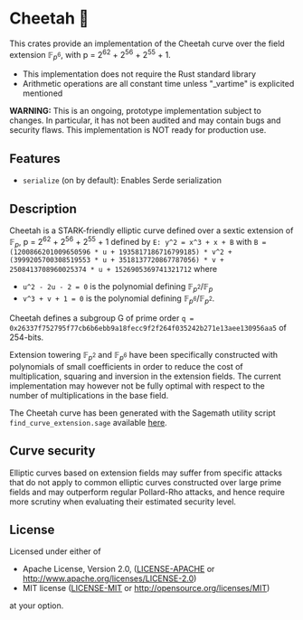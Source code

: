# Cheetah 🐆

This crates provide an implementation of the Cheetah curve over the field extension $\mathbb{F}_{p^6}$, with p = 2<sup>62</sup> + 2<sup>56</sup> + 2<sup>55</sup> + 1.

* This implementation does not require the Rust standard library
* Arithmetic operations are all constant time unless "_vartime" is explicited mentioned

**WARNING:** This is an ongoing, prototype implementation subject to changes. In particular, it has not been audited and may contain bugs and security flaws. This implementation is NOT ready for production use.

## Features

* `serialize` (on by default): Enables Serde serialization

## Description

Cheetah is a STARK-friendly elliptic curve defined over a sextic extension of $\mathbb{F}_p$, p = 2<sup>62</sup> + 2<sup>56</sup> + 2<sup>55</sup> + 1 defined by
`E: y^2 = x^3 + x + B` with 
`B = (1200866201009650596 * u + 1935817186716799185) * v^2 + (3999205700308519553 * u + 3518137720867787056) * v + 2508413708960025374 * u + 1526905369741321712`
where
- `u^2 - 2u - 2 = 0` is the polynomial defining $\mathbb{F}_{p^2} / \mathbb{F}_p$
- `v^3 + v + 1 = 0` is the polynomial defining $\mathbb{F}_{p^6} / \mathbb{F}_{p^2}$.

Cheetah defines a subgroup G of prime order `q = 0x26337f752795f77cb6b6ebb9a18fecc9f2f264f035242b271e13aee130956aa5` of 254-bits.

Extension towering $\mathbb{F}_{p^2}$ and $\mathbb{F}_{p^6}$ have been specifically constructed with polynomials of small coefficients in order to reduce the cost of multiplication, squaring and inversion in the extension fields. The current implementation may however not be fully optimal with respect to the number of multiplications in the base field.

The Cheetah curve has been generated with the Sagemath utility script `find_curve_extension.sage` available [here](https://github.com/Nashtare/curve_experiments).


## Curve security

Elliptic curves based on extension fields may suffer from specific attacks that do not apply to common elliptic curves constructed over large prime fields and may outperform regular Pollard-Rho attacks, and hence require more scrutiny when evaluating their estimated security level.

## License

Licensed under either of

 * Apache License, Version 2.0, ([LICENSE-APACHE](LICENSE-APACHE) or http://www.apache.org/licenses/LICENSE-2.0)
 * MIT license ([LICENSE-MIT](LICENSE-MIT) or http://opensource.org/licenses/MIT)

at your option.
